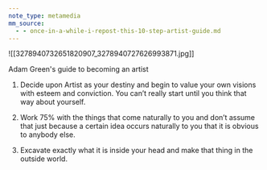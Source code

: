 ```yaml
---
note_type: metamedia
mm_source:
  - - once-in-a-while-i-repost-this-10-step-artist-guide.md
---
```


![[3278940732651820907_3278940727626993871.jpg]]

Adam Green's guide to becoming an
artist

1. Decide upon Artist as your
destiny and begin to value your own
visions with esteem and conviction.
You can’t really start until you think
that way about yourself.

2. Work 75% with the things that
come naturally to you and don’t
assume that just because a certain
idea occurs naturally to you that it
is obvious to anybody else.

3. Excavate exactly what it is inside
your head and make that thing in
the outside world.

